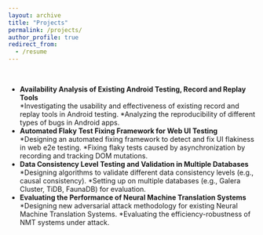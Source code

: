 ```yaml
---
layout: archive
title: "Projects"
permalink: /projects/
author_profile: true
redirect_from:
  - /resume
---
```


<br>
  
* __Availability Analysis of Existing Android Testing, Record and Replay Tools__  
  *Investigating the usability and effectiveness of existing record and replay tools in Android testing.
  *Analyzing the reproducibility of different types of bugs in Android apps.
* __Automated Flaky Test Fixing Framework for Web UI Testing__  
  *Designing an automated fixing framework to detect and fix UI flakiness in web e2e testing.
  *Fixing flaky tests caused by asynchronization by recording and tracking DOM mutations.
* __Data Consistency Level Testing and Validation in Multiple Databases__     			      
  *Designing algorithms to validate different data consistency levels (e.g., causal consistency).
  *Setting up on multiple databases (e.g., Galera Cluster, TiDB, FaunaDB) for evaluation.
* __Evaluating the Performance of Neural Machine Translation Systems__         			      
  *Designing new adversarial attack methodology for existing Neural Machine Translation Systems.
  *Evaluating the efficiency-robustness of NMT systems under attack.
